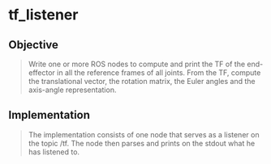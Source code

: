 # tf_listener

## Objective
>Write one or more ROS nodes to compute and print the TF of the end-effector in all the reference frames of all joints. From the TF, compute the translational vector, the rotation matrix, the Euler angles and the axis-angle representation.

## Implementation
>The implementation consists of one node that serves as a listener on the topic /tf. The node then parses and prints on the stdout what he has listened to.